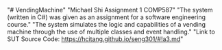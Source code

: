 "# VendingMachine" 
"Michael Shi Assignment 1 COMP587"
"The system (written in C#) was given as an assignment for a software engineering course." 
"The system simulates the logic and capabilities of a vending machine through the use of multiple classes and event handling."
"Link to SUT Source Code: https://hcitang.github.io/seng301/#!a3.md"